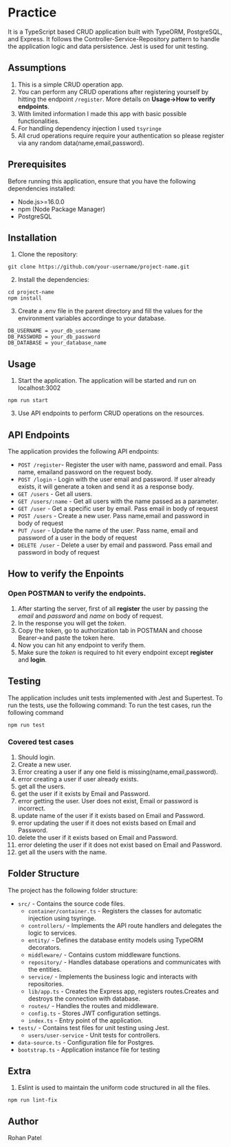 # Practice

It is a TypeScript based CRUD application built with TypeORM, PostgreSQL, and Express. It follows the Controller-Service-Repository pattern to handle the application logic and data persistence. Jest is used for unit testing.
## Assumptions
1. This is a simple CRUD operation app.
2. You can perform any CRUD operations after registering yourself by hitting the endpoint `/register`. More details on **Usage->How to verify endpoints**.
3. With limited information I made this app with basic possible functionalities.
4. For handling dependency injection I used `tsyringe`
5. All crud operations require require your authentication so please register via any random data(name,email,password).
## Prerequisites

Before running this application, ensure that you have the following dependencies installed:

- Node.js>=16.0.0
- npm (Node Package Manager)
- PostgreSQL

## Installation

1. Clone the repository:
```shell
git clone https://github.com/your-username/project-name.git 
```

2. Install the dependencies:
```shell
cd project-name
npm install
```

3. Create a .env file in the parent directory and fill the values for the environment variables accordinge to your database.
```shell
DB_USERNAME = your_db_username
DB_PASSWORD = your_db_password
DB_DATABASE = your_database_name
```

## Usage

1. Start the application. The application will be started and run on  localhost:3002

```shell
npm run start
```


3. Use API endpoints to perform CRUD operations on the resources.

## API Endpoints

The application provides the following API endpoints:

- `POST /register`- Register the user with name, password and email. Pass name, emailand password on the request body.
- `POST /login` - Login with the user email and password. If user already exists, it will generate a token and send it as a response body.
- `GET /users` - Get all users.
- `GET /users/:name` - Get all users with the name passed as a parameter.
- `GET /user` - Get a specific user by email. Pass email in body of request
- `POST /users` - Create a new user. Pass name,email and password in body of request
- `PUT /user` - Update the name of the user. Pass name, email and password of a user in the body of request
- `DELETE /user` - Delete a user by email and password. Pass email and password in body of request


## How to verify the Enpoints

### Open POSTMAN to verify the endpoints.
1. After starting the server, first of all **register** the user by passing the *email* and *password* and *name* on body of request.
2. In the response you will get the *token*.
3. Copy the token, go to authorization tab in POSTMAN and choose Bearer->and paste the token here.
4. Now you can hit any endpoint to verify them.
5. Make sure the *token* is required to hit every endpoint except **register** and **login**.

## Testing

The application includes unit tests implemented with Jest and Supertest. To run the tests, use the following command:
To run the test cases, run the following command
```shell
npm run test
```
### Covered test cases 
1. Should login.
2. Create a new user.
3. Error creating a user if any one field is missing(name,email,password).
4. error creating a user if user already exists.
5. get all the users.
6. get the user if it exists by Email and Password.
7. error getting the user. User does not exist, Email or password is incorrect.
8. update name of the user if it exists based on Email and Password.
9. error updating the user if it does not exists based on Email and Password.
10. delete the user if it exists based on Email and Password.
11. error deleting the user if it does not exist based on Email and Password.
12. get all the users with the name.
## Folder Structure

The project has the following folder structure:

- `src/` - Contains the source code files.
  - `container/container.ts` - Registers the classes for automatic injection using tsyringe.
  - `controllers/` - Implements the API route handlers and delegates the logic to services.
  - `entity/` - Defines the database entity models using TypeORM decorators.
  - `middleware/` - Contains custom middleware functions.
  - `repository/` - Handles database operations and communicates with the entities.
  - `service/` - Implements the business logic and interacts with repositories.
  - `lib/app.ts` - Creates the Express app, registers routes.Creates and destroys the connection with database.
  - `routes/` - Handles the routes and middleware.
  - `config.ts` - Stores JWT configuration settings.
  - `index.ts` - Entry point of the application.
- `tests/` - Contains test files for unit testing using Jest.
  - `users/user-service` - Unit tests for controllers.
- `data-source.ts` - Configuration file for Postgres.
- `bootstrap.ts` - Application instance file for testing

## Extra
1. Eslint is used to maintain the uniform code structured in all the files.
```shell
npm run lint-fix
```
## Author

Rohan Patel
